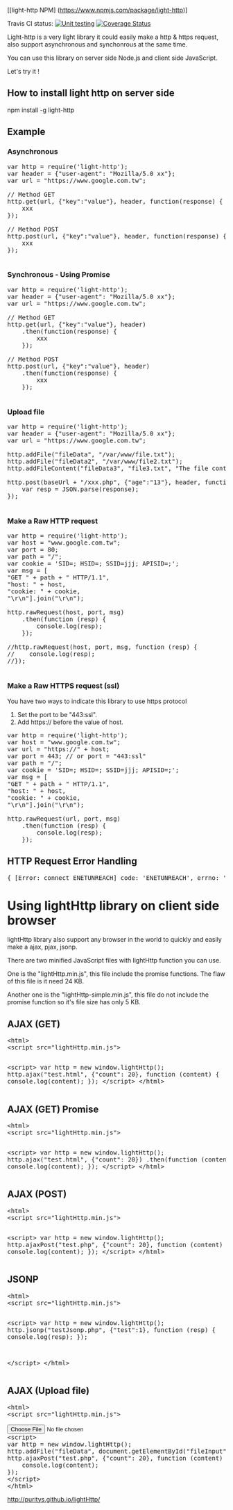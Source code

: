 
[[light-http NPM] (https://www.npmjs.com/package/light-http)]

Travis CI status: [![Unit testing](https://travis-ci.org/puritys/lightHttp.png?branch=master)](https://travis-ci.org/puritys/lightHttp) [![Coverage Status](https://coveralls.io/repos/puritys/lightHttp/badge.png?branch=master)](https://coveralls.io/r/puritys/lightHttp?branch=master)

Light-http is a very light library it could easily make a http & https request, also support asynchronous and synchonrous at the same time.

You can use this library on server side Node.js  and client side JavaScript.

Let's try it !


## How to install light http on server side 
npm install -g light-http

## Example 

### Asynchronous 


<pre>
var http = require('light-http');
var header = {"user-agent": "Mozilla/5.0 xx"};
var url = "https://www.google.com.tw";

// Method GET
http.get(url, {"key":"value"}, header, function(response) {
    xxx
});

// Method POST
http.post(url, {"key":"value"}, header, function(response) {
    xxx
});

</pre>

### Synchronous - Using Promise

<pre>
var http = require('light-http');
var header = {"user-agent": "Mozilla/5.0 xx"};
var url = "https://www.google.com.tw";

// Method GET
http.get(url, {"key":"value"}, header)
    .then(function(response) {
        xxx
    });

// Method POST
http.post(url, {"key":"value"}, header)
    .then(function(response) {
        xxx
    });

</pre>


### Upload file

<pre>
var http = require('light-http');
var header = {"user-agent": "Mozilla/5.0 xx"};
var url = "https://www.google.com.tw";

http.addFile("fileData", "/var/www/file.txt");
http.addFile("fileData2", "/var/www/file2.txt");
http.addFileContent("fileData3", "file3.txt", "The file content");

http.post(baseUrl + "/xxx.php", {"age":"13"}, header, function(response) {
    var resp = JSON.parse(response);
});

</pre>

### Make a Raw HTTP request
<pre>
var http = require('light-http');
var host = "www.google.com.tw";
var port = 80;
var path = "/";
var cookie = 'SID=; HSID=; SSID=jjj; APISID=;';
var msg = [
"GET " + path + " HTTP/1.1",
"host: " + host,
"cookie: " + cookie,
"\r\n"].join("\r\n");

http.rawRequest(host, port, msg)
    .then(function (resp) {
        console.log(resp);
    });

//http.rawRequest(host, port, msg, function (resp) {
//    console.log(resp);
//});

</pre>

### Make a Raw HTTPS request (ssl)

You have two ways to indicate this library to use https protocol

1. Set the port to be "443:ssl".
2. Add https:// before the value of host.

<pre>
var http = require('light-http');
var host = "www.google.com.tw";
var url = "https://" + host;
var port = 443; // or port = "443:ssl"
var path = "/";
var cookie = 'SID=; HSID=; SSID=jjj; APISID=;';
var msg = [
"GET " + path + " HTTP/1.1",
"host: " + host,
"cookie: " + cookie,
"\r\n"].join("\r\n");

http.rawRequest(url, port, msg)
    .then(function (resp) {
        console.log(resp);
    });
</pre>


HTTP Request Error Handling
----------------------------
<pre>
{ [Error: connect ENETUNREACH] code: 'ENETUNREACH', errno: 'ENETUNREACH', syscall: 'connect' }
</pre>


Using lightHttp library on client side browser
=================================

lightHttp library also support any browser in the world to quickly and easily make a ajax, pjax, jsonp.

There are two minified JavaScript files with lightHttp function  you can use.

One is the "lightHttp.min.js", this file include the promise functions. The flaw of this file is it need 24 KB.

Another one is the "lightHttp-simple.min.js", this file do not include the promise function so it's file size has only 5 KB.

AJAX (GET)
----------

<pre>
&lt;html>
&lt;script src="lightHttp.min.js"></script>
&lt;script>
var http = new window.lightHttp();
http.ajax("test.html", {"count": 20}, function (content) {
    console.log(content);
});
&lt;/script>
&lt;/html>
</pre>

AJAX (GET) Promise
----------

<pre>
&lt;html>
&lt;script src="lightHttp.min.js"></script>
&lt;script>
var http = new window.lightHttp();
http.ajax("test.html", {"count": 20})
    .then(function (content) {
        console.log(content);
    });
&lt;/script>
&lt;/html>
</pre>

AJAX (POST)
----------

<pre>
&lt;html>
&lt;script src="lightHttp.min.js"></script>
&lt;script>
var http = new window.lightHttp();
http.ajaxPost("test.php", {"count": 20}, function (content) {
    console.log(content);
});
&lt;/script>
&lt;/html>
</pre>

JSONP
------
<pre>
&lt;html>
&lt;script src="lightHttp.min.js"></script>
&lt;script>
var http = new window.lightHttp();
http.jsonp("testJsonp.php", {"test":1}, function (resp) {
    console.log(resp);
});

&lt;/script>
&lt;/html>
</pre>

AJAX (Upload file)
----------

<pre>
&lt;html>
&lt;script src="lightHttp.min.js"></script>
<input type="file" id="fileInput" />
&lt;script>
var http = new window.lightHttp();
http.addFile("fileData", document.getElementById("fileInput"));
http.ajaxPost("test.php", {"count": 20}, function (content) {
    console.log(content);
});
&lt;/script>
&lt;/html>
</pre>


http://puritys.github.io/lightHttp/
